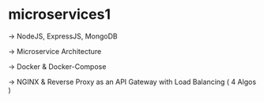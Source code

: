 # microservices1

-> NodeJS, ExpressJS, MongoDB

-> Microservice Architecture

-> Docker & Docker-Compose

-> NGINX & Reverse Proxy as an API Gateway with Load Balancing ( 4 Algos )

